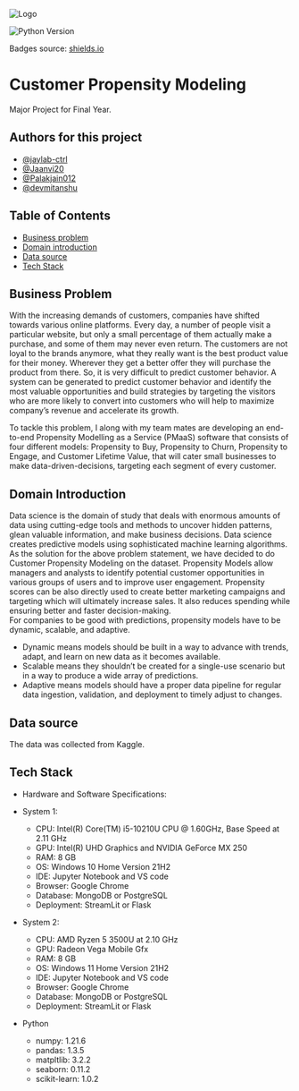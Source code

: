 ![Logo](https://cdn-gfaej.nitrocdn.com/MHIrceAcHnbuODVlprBJGHQryAbqorPp/assets/static/optimized/rev-07a7fa1/wp-content/uploads/2019/10/How-is-Artificial-Intelligence-Impacting.png)





![Python Version](https://img.shields.io/badge/python%20version-3.8.13-lightgrey)

Badges source: [shields.io](https://shields.io/)
# Customer Propensity Modeling
Major Project for Final Year. 


## Authors for this project

- [@jaylab-ctrl](https://www.github.com/jaylab-ctrl)
- [@Jaanvi20](https://github.com/Jaanvi20)
- [@Palakjain012](https://github.com/Palakjain012) 
- [@devmitanshu](https://github.com/devmitanshu)

## Table of Contents

  - [Business problem](#business-problem)
  - [Domain introduction](#domain-introduction)
  - [Data source](#data-source)
  - [Tech Stack](#tech-stack)
  
## Business Problem 
With the increasing demands of customers, companies have shifted towards various online
platforms. Every day, a number of people visit a particular website, but only a small percentage
of them actually make a purchase, and some of them may never even return. The customers are
not loyal to the brands anymore, what they really want is the best product value for their money.
Wherever they get a better offer they will purchase the product from there. So, it is very difficult
to predict customer behavior. A system can be generated to predict customer behavior and
identify the most valuable opportunities and build strategies by targeting the visitors who are
more likely to convert into customers who will help to maximize company’s revenue and
accelerate its growth.

To tackle this problem, I along with my team mates are developing an end-to-end Propensity Modelling as a Service (PMaaS) software that consists of four different models: Propensity to Buy, Propensity to Churn, Propensity to Engage, and Customer Lifetime Value, that will cater small businesses to make data-driven-decisions, targeting each segment of every customer.

## Domain Introduction
Data science is the domain of study that deals with enormous amounts of data using cutting-edge
tools and methods to uncover hidden patterns, glean valuable information, and make business
decisions. Data science creates predictive models using sophisticated machine learning
algorithms. \
As the solution for the above problem statement, we have decided to do Customer Propensity
Modeling on the dataset. Propensity Models allow managers and analysts to identify
potential customer opportunities in various groups of users and to improve user
engagement. Propensity scores can be also directly used to create better marketing
campaigns and targeting which will ultimately increase sales. It also reduces spending
while ensuring better and faster decision-making. \
For companies to be good with predictions, propensity models have to be dynamic, scalable, and
adaptive.

- Dynamic means models should be built in a way to advance with trends, adapt, and learn
on new data as it becomes available.
- Scalable means they shouldn’t be created for a single-use scenario but in a way to
produce a wide array of predictions.
- Adaptive means models should have a proper data pipeline for regular data ingestion,
validation, and deployment to timely adjust to changes.


## Data source
The data was collected from Kaggle.

## Tech Stack
- Hardware and Software Specifications:
 - System 1:
    - CPU: Intel(R) Core(TM) i5-10210U CPU @ 1.60GHz, Base Speed at 2.11 GHz
    - GPU: Intel(R) UHD Graphics and NVIDIA GeForce MX 250
    - RAM: 8 GB
    - OS: Windows 10 Home Version 21H2
    - IDE: Jupyter Notebook and VS code
    - Browser: Google Chrome
    - Database: MongoDB or PostgreSQL
    - Deployment: StreamLit or Flask
    
  - System 2:
    - CPU: AMD Ryzen 5 3500U at 2.10 GHz 
    - GPU: Radeon Vega Mobile Gfx
    - RAM: 8 GB
    - OS: Windows 11 Home Version 21H2
    - IDE: Jupyter Notebook and VS code
    - Browser: Google Chrome
    - Database: MongoDB or PostgreSQL
    - Deployment: StreamLit or Flask
    
 
  - Python
     - numpy: 1.21.6
     - pandas: 1.3.5
     - matpltlib: 3.2.2
     - seaborn: 0.11.2
     - scikit-learn: 1.0.2
